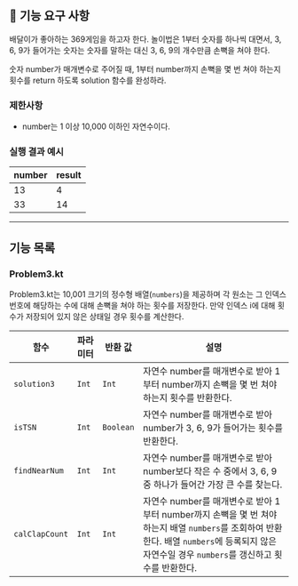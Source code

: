 ## 🚀 기능 요구 사항

배달이가 좋아하는 369게임을 하고자 한다. 놀이법은 1부터 숫자를 하나씩 대면서, 3, 6, 9가 들어가는 숫자는 숫자를 말하는 대신 3, 6, 9의 개수만큼 손뼉을 쳐야 한다.

숫자 number가 매개변수로 주어질 때, 1부터 number까지 손뼉을 몇 번 쳐야 하는지 횟수를 return 하도록 solution 함수를 완성하라.

### 제한사항

- number는 1 이상 10,000 이하인 자연수이다.

### 실행 결과 예시

| number | result |
| --- | --- |
| 13 | 4 |
| 33 | 14 |

---
## 기능 목록

### Problem3.kt
Problem3.kt는 10,001 크기의 정수형 배열(`numbers`)을 제공하며 각 원소는 그 인덱스 번호에 해당하는 수에 대해 손뼉을 쳐야 하는 횟수를 저장한다.
만약 인덱스 i에 대해 횟수가 저장되어 있지 않은 상태일 경우 횟수를 계산한다.

| 함수|파라미터| 반환 값      | 설명                                                                                                                                |
|---|---|-----------|-----------------------------------------------------------------------------------------------------------------------------------|
| `solution3`   |`Int`| `Int`     | 자연수 number를 매개변수로 받아 1부터 number까지 손뼉을 몇 번 쳐야 하는지 횟수를 반환한다.                                                                        |
| `isTSN`        |`Int`| `Boolean` | 자연수 number를 매개변수로 받아 number가 3, 6, 9가 들어가는 횟수를 반환한다.                                                                              |
| `findNearNum` |`Int`| `Int`     | 자연수 number를 매개변수로 받아 number보다 작은 수 중에서 3, 6, 9중 하나가 들어간 가장 큰 수를 찾는다.                                                              |
| `calClapCount` |`Int`| `Int`     | 자연수 number를 매개변수로 받아 1부터 number까지 손뼉을 몇 번 쳐야 하는지 배열 `numbers`를 조회하여 반환한다. 배열 `numbers`에 등록되지 않은 자연수일 경우 `numbers`를 갱신하고 횟수를 반환한다. |